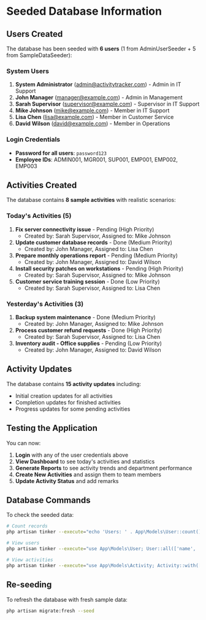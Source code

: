 # Seeded Database Information

## Users Created

The database has been seeded with **6 users** (1 from AdminUserSeeder + 5 from SampleDataSeeder):

### System Users

1. **System Administrator** (admin@activitytracker.com) - Admin in IT Support
2. **John Manager** (manager@example.com) - Admin in Management
3. **Sarah Supervisor** (supervisor@example.com) - Supervisor in IT Support
4. **Mike Johnson** (mike@example.com) - Member in IT Support
5. **Lisa Chen** (lisa@example.com) - Member in Customer Service
6. **David Wilson** (david@example.com) - Member in Operations

### Login Credentials

-   **Password for all users**: `password123`
-   **Employee IDs**: ADMIN001, MGR001, SUP001, EMP001, EMP002, EMP003

## Activities Created

The database contains **8 sample activities** with realistic scenarios:

### Today's Activities (5)

1. **Fix server connectivity issue** - Pending (High Priority)
    - Created by: Sarah Supervisor, Assigned to: Mike Johnson
2. **Update customer database records** - Done (Medium Priority)
    - Created by: John Manager, Assigned to: Lisa Chen
3. **Prepare monthly operations report** - Pending (Medium Priority)
    - Created by: John Manager, Assigned to: David Wilson
4. **Install security patches on workstations** - Pending (High Priority)
    - Created by: Sarah Supervisor, Assigned to: Mike Johnson
5. **Customer service training session** - Done (Low Priority)
    - Created by: Sarah Supervisor, Assigned to: Lisa Chen

### Yesterday's Activities (3)

1. **Backup system maintenance** - Done (Medium Priority)
    - Created by: John Manager, Assigned to: Mike Johnson
2. **Process customer refund requests** - Done (High Priority)
    - Created by: Sarah Supervisor, Assigned to: Lisa Chen
3. **Inventory audit - Office supplies** - Pending (Low Priority)
    - Created by: John Manager, Assigned to: David Wilson

## Activity Updates

The database contains **15 activity updates** including:

-   Initial creation updates for all activities
-   Completion updates for finished activities
-   Progress updates for some pending activities

## Testing the Application

You can now:

1. **Login** with any of the user credentials above
2. **View Dashboard** to see today's activities and statistics
3. **Generate Reports** to see activity trends and department performance
4. **Create New Activities** and assign them to team members
5. **Update Activity Status** and add remarks

## Database Commands

To check the seeded data:

```bash
# Count records
php artisan tinker --execute="echo 'Users: ' . App\Models\User::count() . PHP_EOL; echo 'Activities: ' . App\Models\Activity::count() . PHP_EOL; echo 'Updates: ' . App\Models\ActivityUpdate::count() . PHP_EOL;"

# View users
php artisan tinker --execute="use App\Models\User; User::all(['name', 'email', 'role', 'department'])->each(function(\$u) { echo \$u->name . ' - ' . \$u->role . ' in ' . \$u->department . PHP_EOL; });"

# View activities
php artisan tinker --execute="use App\Models\Activity; Activity::with(['creator:id,name', 'assignee:id,name'])->get(['name', 'status', 'priority', 'created_by', 'assigned_to'])->each(function(\$a) { echo \$a->name . ' - ' . \$a->status . ' (' . \$a->priority . ')' . PHP_EOL; });"
```

## Re-seeding

To refresh the database with fresh sample data:

```bash
php artisan migrate:fresh --seed
```

